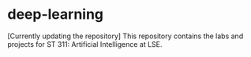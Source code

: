 # deep-learning

[Currently updating the repository] This repository contains the labs and projects for ST 311: Artificial Intelligence at LSE.
